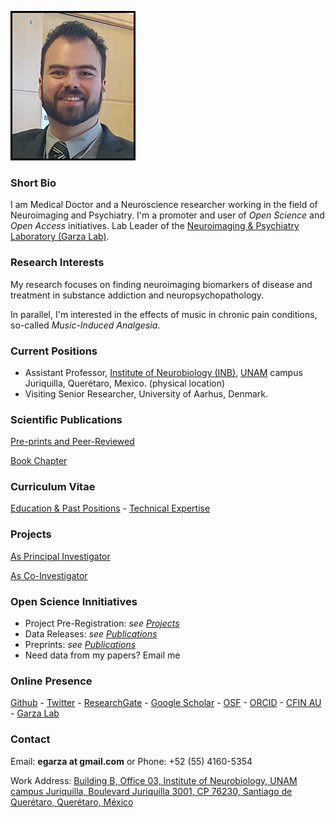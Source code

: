 ![Eduardo Garza](ed_2018.jpg)

### Short Bio
I am Medical Doctor and a Neuroscience researcher working in the field of Neuroimaging and Psychiatry. I'm a promoter and user of *Open Science* and *Open Access* initiatives. Lab Leader of the [Neuroimaging & Psychiatry Laboratory (Garza Lab)](https://garzalab.github.io).

### Research Interests
My research focuses on finding neuroimaging biomarkers of disease and treatment in substance addiction and neuropsychopathology.

In parallel, I'm interested in the effects of music in chronic pain conditions, so-called *Music-Induced Analgesia*. 

### Current Positions
* Assistant Professor, [Institute of Neurobiology (INB)](https://inb.unam.mx), [UNAM](https://www.unam.mx) campus Juriquilla, Querétaro, Mexico. (physical location)
* Visiting Senior Researcher, University of Aarhus, Denmark.

### Scientific Publications
[Pre-prints and Peer-Reviewed](pub.md)

[Book Chapter](book.md)

### Curriculum Vitae
[Education & Past Positions](pos.md) - [Technical Expertise](exp.md)

### Projects
[As Principal Investigator](proj1.md)

[As Co-Investigator](proj2.md)

### Open Science Innitiatives
* Project Pre-Registration: *see [Projects](proj1.md)*
* Data Releases: *see [Publications](pub.md)*
* Preprints: *see [Publications](pub.md)*
* Need data from my papers? Email me 

### Online Presence
[Github](https://github.com/egarza) - [Twitter](https://twitter.com/egarzav) - [ResearchGate](https://www.researchgate.net/profile/Eduardo_Garza_Villarreal) - [Google Scholar](https://scholar.google.dk/citations?user=bX502bUAAAAJ&hl=en) - [OSF](https://osf.io/uc6aj/) - [ORCID](https://orcid.org/0000-0003-1381-8648) - [CFIN AU](http://pure.au.dk/portal/en/eduardoa@cfin.au.dk) - [Garza Lab](https://garzalab.github.io)

### Contact
Email: **egarza at gmail.com**	or Phone: +52 (55) 4160-5354

Work Address: [Building B, Office 03, Institute of Neurobiology, UNAM campus Juriquilla, Boulevard Juriquilla 3001, CP 76230, Santiago de Querétaro, Querétaro, México](https://goo.gl/maps/Lim7hmn9zFA2) 
